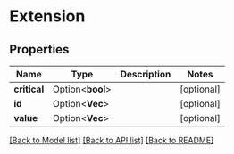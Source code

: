 # Extension

## Properties

Name | Type | Description | Notes
------------ | ------------- | ------------- | -------------
**critical** | Option<**bool**> |  | [optional]
**id** | Option<**Vec<i64>**> |  | [optional]
**value** | Option<**Vec<i32>**> |  | [optional]

[[Back to Model list]](../README.md#documentation-for-models) [[Back to API list]](../README.md#documentation-for-api-endpoints) [[Back to README]](../README.md)


